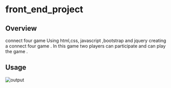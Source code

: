 # front_end_project
## Overview
connect four game 
Using html,css, javascript ,bootstrap and jquery creating a connect four game .
In this game two players can participate and can play the game .

## Usage
![output](out.gif)
